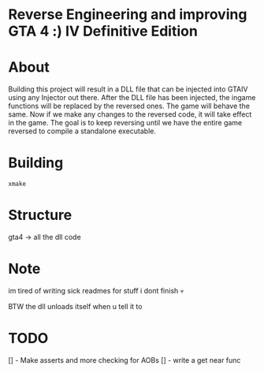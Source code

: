 # Reverse Engineering and improving GTA 4 :) IV Definitive Edition

# About
Building this project will result in a DLL file that can be injected into GTAIV using any Injector out there. After the DLL file has been injected, the ingame functions will be replaced by the reversed ones. The game will behave the same. Now if we make any changes to the reversed code, it will take effect in the game. The goal is to keep reversing until we have the entire game reversed to compile a standalone executable.

# Building
`xmake`

# Structure
gta4 -> all the dll code

# Note
im tired of writing sick readmes for stuff i dont finish :skull:

BTW the dll unloads itself when u tell it to

# TODO

[] - Make asserts and more checking for AOBs
[] - write a get near func